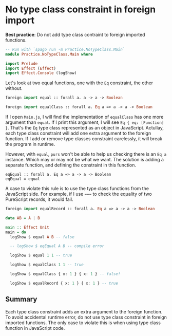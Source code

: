 # No type class constraint in foreign import

**Best practice**: Do not add type class contraint to foreign imported functions.

```purescript
-- Run with `spago run -m Practice.NoTypeClass.Main`
module Practice.NoTypeClass.Main where

import Prelude
import Effect (Effect)
import Effect.Console (logShow)

```

Let's look at two equal functions, one with the `Eq` constraint, the other without.

```purescript
foreign import equal :: forall a. a -> a -> Boolean

foreign import equalClass :: forall a. Eq a => a -> a -> Boolean

```

If I open `Main.js`, I will find the implementation of `equalClass` has one more argument than `equal`. If I print this argument, I will see `Eq { eq: [Function] }`. That's the `Eq` type class represented as an object in JavaScript. Actullay, each type class constraint will add one extra argument to the foreign function. If I add or remove type classes constraint carelessly, it will break the program in runtime.

However, with `equal`, `purs` won't be able to help us checking there is an `Eq a` instance. Which may or may not be what we want. The solution is adding a separate function, and defining the constraint in this function.

```
eqEqual :: forall a. Eq a => a -> a -> Boolean
eqEqual = equal

```

A case to violate this rule is to use the type class functions from the JavaScript side. For example, if I use `===` to check the equality of two PureScript records, it would fail.

```purescript
foreign import equalRecord :: forall a. Eq a => a -> a -> Boolean

```

```purescript
data AB = A | B

main :: Effect Unit
main = do
  logShow $ equal A B -- false

  -- logShow $ eqEqual A B -- compile error

  logShow $ equal 1 1 -- true

  logShow $ equalClass 1 1 -- true

  logShow $ equalClass { x: 1 } { x: 1 } -- false!

  logShow $ equalRecord { x: 1 } { x: 1 } -- true
```

## Summary

Each type class constraint adds an extra argument to the foreign function. To avoid accidental runtime error, do not use type class constraint in foreign imported functions. The only case to violate this is when using type class function in JavaScript code.
